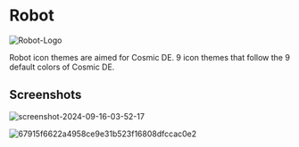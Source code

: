 # Robot

![Robot-Logo](https://github.com/user-attachments/assets/95f933fc-b3f8-42bc-9f71-7f9ffdf17a1f)


Robot icon themes are aimed for Cosmic DE. 9 icon themes that follow the 9 default colors of Cosmic DE.

Screenshots
--
![screenshot-2024-09-16-03-52-17](https://github.com/user-attachments/assets/19ed478a-e1d9-487e-9e6c-ed7da1ef46ad)


![67915f6622a4958ce9e31b523f16808dfccac0e2](https://github.com/user-attachments/assets/4b05f806-0037-4136-8b17-2e2caef3c1f2)
